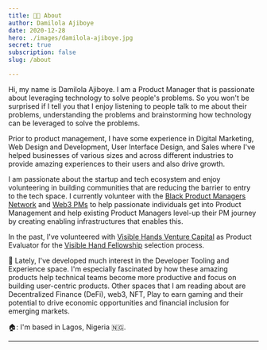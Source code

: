 ```yaml
---
title: 👋🏾 About
author: Damilola Ajiboye
date: 2020-12-28
hero: ./images/damilola-ajiboye.jpg
secret: true
subscription: false
slug: /about

---
```



Hi, my name is Damilola Ajiboye. I am a Product Manager that is passionate about leveraging technology to solve people's problems. So you won't be surprised if I tell you that I enjoy listening to people talk to me about their problems, understanding the problems and brainstorming how technology can be leveraged to solve the problems.

Prior to product management, I have some experience in Digital Marketing, Web Design and Development, User Interface Design, and Sales where I've helped businesses of various sizes and across different industries to provide amazing experiences to their users and also drive growth. 

I am passionate about the startup and tech ecosystem and enjoy volunteering in building communities that are reducing the barrier to entry to the tech space. I currently volunteer with the [Black Product Managers Network](https://www.blackproductmanagers.com/) and [Web3 PMs](https://web3pms.substack.com/) to help passionate individuals get into Product Management and help existing Product Managers level-up their PM journey by creating enabling infrastructures that enables this. 

In the past, I've volunteered with [Visible Hands Venture Capital](https://www.visiblehands.vc/) as Product Evaluator for the [Visible Hand Fellowship](https://www.visiblehands.vc/fellowship) selection process.


🚀 Lately, I've developed much interest in the Developer Tooling and Experience space. I'm especially fascinated by how these amazing products help technical teams become more productive and focus on building user-centric products. Other spaces that I am reading about are Decentralized Finance (DeFi), web3, NFT, Play to earn gaming and their potential to drive economic opportunities and financial inclusion for emerging markets.


🏠: I'm based in Lagos, Nigeria 🇳🇬.
<hr/>

<!-- Hi, my name is Damilola Ajiboye. I’m a Product Manager passionate about building user-centric products.

Before Product Management, I’ve been a web designer, a developer (front-end) and a digital marketer. The experiences gotten from these roles have been worthwhile in propelling me to be a better PM. 

😎 Off-work, I enjoy working on various projects (_the ones that require me to code, so that I don’t have to learn HTML from scratch again_), reading startup and fundraising news, listening to tech and startup podcast, and playing FIFA 🎮

🎯 I’m Interested in Finance and Investment, Artificial intelligence, and Community building.

🏠 Based in Lagos, Nigeria 🇳🇬. -->